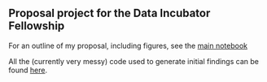 ## Proposal project for the Data Incubator Fellowship

For an outline of my proposal, including figures, see the [main notebook](Tyler_Mark_Ahlstrom_Project_Proposal.ipynb)

All the (currently very messy) code used to generate initial findings can be found [here](/code).
